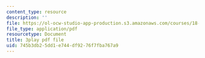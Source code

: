 ```yaml
---
content_type: resource
description: ''
file: https://ol-ocw-studio-app-production.s3.amazonaws.com/courses/18-650-statistics-for-applications-fall-2016/745b3db25dd1e744df9276f7fba767a9_bFZ-0FH5hfs.pdf
file_type: application/pdf
resourcetype: Document
title: 3play pdf file
uid: 745b3db2-5dd1-e744-df92-76f7fba767a9
---
```

